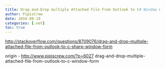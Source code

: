 ```yaml
---
title: Drag-and-Drop multiple Attached File From Outlook to C# Window Form
author: PipisCrew
date: 2016-08-19
categories: [.net]
toc: true
---
```


http://stackoverflow.com/questions/8709076/drag-and-drop-multiple-attached-file-from-outlook-to-c-sharp-window-form

origin - http://www.pipiscrew.com/?p=6027 drag-and-drop-multiple-attached-file-from-outlook-to-c-window-form